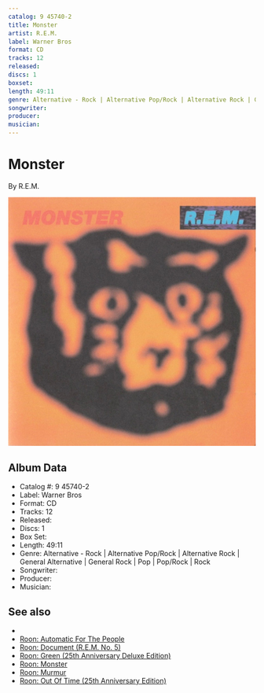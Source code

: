 ```yaml
---
catalog: 9 45740-2
title: Monster
artist: R.E.M.
label: Warner Bros
format: CD
tracks: 12
released: 
discs: 1
boxset: 
length: 49:11
genre: Alternative - Rock | Alternative Pop/Rock | Alternative Rock | General Alternative | General Rock | Pop | Pop/Rock | Rock
songwriter: 
producer: 
musician: 
---
```


# Monster

By R.E.M.

![](../../assets/albumcovers/REM-Monster.png)

## Album Data

- Catalog #: 9 45740-2
- Label: Warner Bros
- Format: CD
- Tracks: 12
- Released: 
- Discs: 1
- Box Set: 
- Length: 49:11
- Genre: Alternative - Rock | Alternative Pop/Rock | Alternative Rock | General Alternative | General Rock | Pop | Pop/Rock | Rock
- Songwriter: 
- Producer: 
- Musician: 


## See also

- [](REM.md)
- [Roon: Automatic For The People](../../Roon/REM/Automatic_For_The_People.md)
- [Roon: Document (R.E.M. No. 5)](../../Roon/REM/Document_REM_No_5.md)
- [Roon: Green (25th Anniversary Deluxe Edition)](../../Roon/REM/Green_25th_Anniversary_Deluxe_Edition.md)
- [Roon: Monster](../../Roon/REM/Monster.md)
- [Roon: Murmur](../../Roon/REM/Murmur.md)
- [Roon: Out Of Time (25th Anniversary Edition)](../../Roon/REM/Out_Of_Time_25th_Anniversary_Edition.md)
